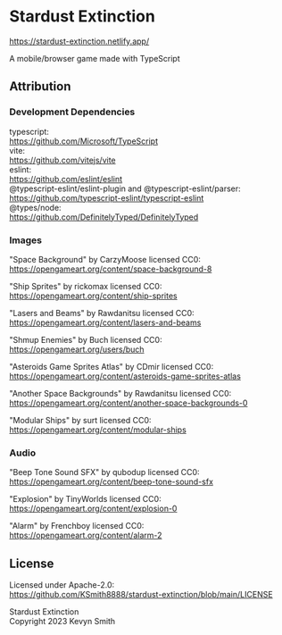 # Stardust Extinction

https://stardust-extinction.netlify.app/

A mobile/browser game made with TypeScript

## Attribution

### Development Dependencies

typescript:  
https://github.com/Microsoft/TypeScript  
vite:  
https://github.com/vitejs/vite  
eslint:  
https://github.com/eslint/eslint  
@typescript-eslint/eslint-plugin and @typescript-eslint/parser:  
https://github.com/typescript-eslint/typescript-eslint  
@types/node:  
https://github.com/DefinitelyTyped/DefinitelyTyped

### Images

"Space Background" by CarzyMoose licensed CC0:  
https://opengameart.org/content/space-background-8

"Ship Sprites" by rickomax licensed CC0:  
https://opengameart.org/content/ship-sprites

"Lasers and Beams" by Rawdanitsu licensed CC0:  
https://opengameart.org/content/lasers-and-beams

"Shmup Enemies" by Buch licensed CC0:  
https://opengameart.org/users/buch

"Asteroids Game Sprites Atlas" by CDmir licensed CC0:  
https://opengameart.org/content/asteroids-game-sprites-atlas

"Another Space Backgrounds" by Rawdanitsu licensed CC0:  
https://opengameart.org/content/another-space-backgrounds-0

"Modular Ships" by surt licensed CC0:  
https://opengameart.org/content/modular-ships

### Audio

"Beep Tone Sound SFX" by qubodup licensed CC0:  
https://opengameart.org/content/beep-tone-sound-sfx

"Explosion" by TinyWorlds licensed CC0:  
https://opengameart.org/content/explosion-0

"Alarm" by Frenchboy licensed CC0:  
https://opengameart.org/content/alarm-2

## License

Licensed under Apache-2.0:  
https://github.com/KSmith8888/stardust-extinction/blob/main/LICENSE

Stardust Extinction  
Copyright 2023 Kevyn Smith
